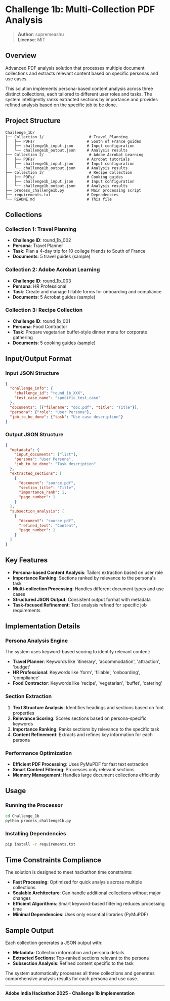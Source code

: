 # Challenge 1b: Multi-Collection PDF Analysis

> **Author**: supremeashu  
> **License**: MIT  

## Overview
Advanced PDF analysis solution that processes multiple document collections and extracts relevant content based on specific personas and use cases.

This solution implements persona-based content analysis across three distinct collections, each tailored to different user roles and tasks. The system intelligently ranks extracted sections by importance and provides refined analysis based on the specific job to be done.

## Project Structure
```
Challenge_1b/
├── Collection 1/                    # Travel Planning
│   ├── PDFs/                       # South of France guides
│   ├── challenge1b_input.json      # Input configuration
│   └── challenge1b_output.json     # Analysis results
├── Collection 2/                    # Adobe Acrobat Learning
│   ├── PDFs/                       # Acrobat tutorials
│   ├── challenge1b_input.json      # Input configuration
│   └── challenge1b_output.json     # Analysis results
├── Collection 3/                    # Recipe Collection
│   ├── PDFs/                       # Cooking guides
│   ├── challenge1b_input.json      # Input configuration
│   └── challenge1b_output.json     # Analysis results
├── process_challenge1b.py          # Main processing script
├── requirements.txt                # Dependencies
└── README.md                       # This file
```

## Collections

### Collection 1: Travel Planning
- **Challenge ID**: round_1b_002
- **Persona**: Travel Planner
- **Task**: Plan a 4-day trip for 10 college friends to South of France
- **Documents**: 5 travel guides (sample)

### Collection 2: Adobe Acrobat Learning
- **Challenge ID**: round_1b_003
- **Persona**: HR Professional
- **Task**: Create and manage fillable forms for onboarding and compliance
- **Documents**: 5 Acrobat guides (sample)

### Collection 3: Recipe Collection
- **Challenge ID**: round_1b_001
- **Persona**: Food Contractor
- **Task**: Prepare vegetarian buffet-style dinner menu for corporate gathering
- **Documents**: 5 cooking guides (sample)

## Input/Output Format

### Input JSON Structure
```json
{
  "challenge_info": {
    "challenge_id": "round_1b_XXX",
    "test_case_name": "specific_test_case"
  },
  "documents": [{"filename": "doc.pdf", "title": "Title"}],
  "persona": {"role": "User Persona"},
  "job_to_be_done": {"task": "Use case description"}
}
```

### Output JSON Structure
```json
{
  "metadata": {
    "input_documents": ["list"],
    "persona": "User Persona",
    "job_to_be_done": "Task description"
  },
  "extracted_sections": [
    {
      "document": "source.pdf",
      "section_title": "Title",
      "importance_rank": 1,
      "page_number": 1
    }
  ],
  "subsection_analysis": [
    {
      "document": "source.pdf",
      "refined_text": "Content",
      "page_number": 1
    }
  ]
}
```

## Key Features

- **Persona-based Content Analysis**: Tailors extraction based on user role
- **Importance Ranking**: Sections ranked by relevance to the persona's task
- **Multi-collection Processing**: Handles different document types and use cases
- **Structured JSON Output**: Consistent output format with metadata
- **Task-focused Refinement**: Text analysis refined for specific job requirements

## Implementation Details

### Persona Analysis Engine
The system uses keyword-based scoring to identify relevant content:

- **Travel Planner**: Keywords like 'itinerary', 'accommodation', 'attraction', 'budget'
- **HR Professional**: Keywords like 'form', 'fillable', 'onboarding', 'compliance'
- **Food Contractor**: Keywords like 'recipe', 'vegetarian', 'buffet', 'catering'

### Section Extraction
1. **Text Structure Analysis**: Identifies headings and sections based on font properties
2. **Relevance Scoring**: Scores sections based on persona-specific keywords
3. **Importance Ranking**: Ranks sections by relevance to the specific task
4. **Content Refinement**: Extracts and refines key information for each persona

### Performance Optimization
- **Efficient PDF Processing**: Uses PyMuPDF for fast text extraction
- **Smart Content Filtering**: Processes only relevant sections
- **Memory Management**: Handles large document collections efficiently

## Usage

### Running the Processor
```bash
cd Challenge_1b
python process_challenge1b.py
```

### Installing Dependencies
```bash
pip install -r requirements.txt
```

## Time Constraints Compliance

The solution is designed to meet hackathon time constraints:
- **Fast Processing**: Optimized for quick analysis across multiple collections
- **Scalable Architecture**: Can handle additional collections without major changes
- **Efficient Algorithms**: Smart keyword-based filtering reduces processing time
- **Minimal Dependencies**: Uses only essential libraries (PyMuPDF)

## Sample Output

Each collection generates a JSON output with:
- **Metadata**: Collection information and persona details
- **Extracted Sections**: Top-ranked sections relevant to the persona
- **Subsection Analysis**: Refined content specific to the task

The system automatically processes all three collections and generates comprehensive analysis results for each persona and use case.

---

**Adobe India Hackathon 2025 - Challenge 1b Implementation**
